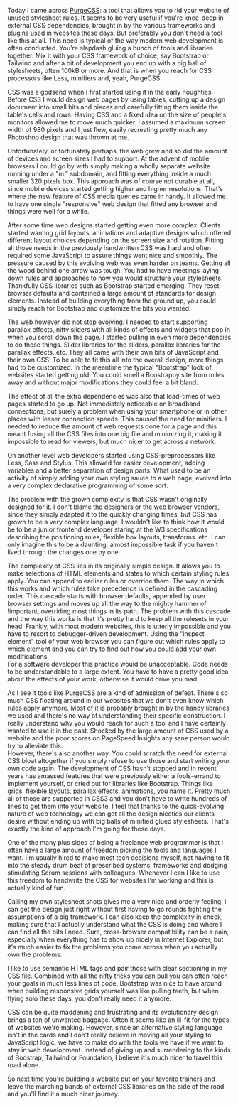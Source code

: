 <!--
title: The joy of handwriting CSS
categories: web_development, english
-->
Today I came across [PurgeCSS](https://purgecss.com/): a tool that allows you
to rid your website of unused stylesheet rules. It seems to be very useful if
you're knee-deep in external CSS dependencies, brought in by the various
frameworks and plugins used in websites these days. But preferably you don't
need a tool like this at all. This need is typical of the way modern web
development is often conducted. You're slapdash gluing a bunch of tools and
libraries together. Mix it with your CSS framework of choice, say Bootstrap or
Tailwind and after a bit of development you end up with a big ball of
stylesheets, often 100kB or more. And that is when you reach for CSS processors
like Less, minifiers and, yeah, PurgeCSS.

CSS was a godsend when I first started using it in the early noughties. Before
CSS I would design web pages by using tables, cutting up a design document into
small bits and pieces and carefully fitting them inside the table's cells and
rows. Having CSS and a fixed idea on the size of people's monitors allowed me
to move much quicker. I assumed a maximum screen width of 980 pixels and I just
flew, easily recreating pretty much any Photoshop design that was thrown at me.

Unfortunately, or fortunately perhaps, the web grew and so did the amount of
devices and screen sizes I had to support. At the advent of mobile browsers I
could go by with simply making a wholly separate website running under a "m."
subdomain, and fitting everything inside a much smaller 320 pixels box. This
approach was of course not durable at all, since mobile devices started
getting higher and higher resolutions. That's where the new feature of CSS
media queries came in handy. It allowed me to have one single "responsive"
web design that fitted any browser and things were well for a while.

After some time web designs started getting even more complex. Clients started
wanting grid layouts, animations and adaptive designs which offered different
layout choices depending on the screen size and rotation. Fitting all those
needs in the previously handwritten CSS was hard and often required some
JavaScript to assure things went nice and smoothly. The pressure caused by this
evolving web was even harder on teams. Getting all the wood behind one arrow
was tough. You had to have meetings laying down rules and approaches to how you
would structure your stylesheets. Thankfully CSS libraries such as Bootstrap
started emerging. They reset browser defaults and contained a large amount of
standards for design elements. Instead of building everything from the ground
up, you could simply reach for Bootstrap and customize the bits you wanted.

The web however did not stop evolving. I needed to start supporting parallax
effects, nifty sliders with all kinds of effects and widgets that pop in when
you scroll down the page. I started pulling in even more dependencies to do
these things. Slider libraries for the sliders, parallax libraries for the
parallax effects..etc. They all came with their own bits of JavaScript and
their own CSS. To be able to fit this all into the overall design, more things
had to be customized. In the meantime the typical "Bootstrap" look of websites
started getting old. You could smell a Boostrappy site from miles away and
without major modifications they could feel a bit bland.

The effect of all the extra dependencies was also that load-times of web pages
started to go up. Not immediately noticeable on broadband connections, but
surely a problem when using your smartphone or in other places with lesser
connection speeds. This caused the need for minifiers. I needed to reduce the
amount of web requests done for a page and this meant fusing all the CSS files
into one big file and minimizing it, making it impossible to read for viewers,
but much nicer to get across a network.

On another level web developers started using CSS-preprocessors like Less, Sass
and Stylus. This allowed for easier development, adding variables and a better
separation of design parts. What used to be an activity of simply adding your
own styling sauce to a web page, evolved into a very complex declarative
programming of some sort.

The problem with the grown complexity is that CSS wasn't originally designed
for it. I don't blame the designers or the web browser vendors, since they
simply adapted it to the quickly changing times, but CSS has grown to be a very
complex language. I wouldn't like to think how it would be to be a junior
frontend developer staring at the W3 specifications describing the positioning
rules, flexible box layouts, transforms..etc. I can only imagine this to be a
daunting, almost impossible task if you haven't lived through the changes one
by one.

The complexity of CSS lies in its originally simple design. It allows you to
make selections of HTML elements and states to which certain styling rules
apply. You can append to earlier rules or override them. The way in which this
works and which rules take precedence is defined in the cascading order. This
cascade starts with browser defaults, appended by user browser settings and
moves up all the way to the mighty hammer of !important, overriding most things
in its path. The problem with this cascade and the way this works is that it's
pretty hard to keep all the rulesets in your head. Frankly, with most modern
websites, this is utterly impossible and you have to resort to debugger-driven
development. Using the "inspect element" tool of your web browser you can
figure out which rules apply to which element and you can try to find out how
you could add your own modifications.\
For a software developer this practice would be unacceptable. Code needs to be
understandable to a large extent.  You have to have a pretty good idea about
the effects of your work, otherwise it would drive you mad.

As I see it tools like PurgeCSS are a kind of admission of defeat. There's so
much CSS floating around in our websites that we don't even know which rules
apply anymore. Most of it is probably brought in by the handy libraries we used
and there's no way of understanding their specific construction. I really
understand why you would reach for such a tool and I have certainly wanted to
use it in the past. Shocked by the large amount of CSS used by a website and
the poor scores on PageSpeed Insights any sane person would try to alleviate
this.\
However, there's also another way. You could scratch the need for
external CSS bloat altogether if you simply refuse to use those and start
writing your own code again. The development of CSS hasn't stopped and in
recent years has amassed features that were previously either a fools-errand
to implement yourself, or cried out for libraries like Bootstrap. Things like
grids, flexible layouts, parallax effects, animations, you name it. Pretty much
all of those are supported in CSS3 and you don't have to write hundreds of
lines to get them into your website. I feel that thanks to the quick-evolving
nature of web technology we can get all the design niceties our clients desire
without ending up with big balls of minified glued stylesheets. That's exactly
the kind of approach I'm going for these days.

One of the many plus sides of being a freelance web programmer is that I often
have a large amount of freedom picking the tools and languages I want. I'm
usually hired to make most tech decisions myself, not having to fit into the
steady drum beat of prescribed systems, frameworks and dodging stimulating
Scrum sessions with colleagues. Whenever I can I like to use this freedom to
handwrite the CSS for websites I'm working and this is actually kind of fun.

Calling my own stylesheet shots gives me a very nice and orderly feeling. I can
get the design just right without first having to go rounds fighting the
assumptions of a big framework. I can also keep the complexity in check, making
sure that I actually understand what the CSS is doing and where I can find all
the bits I need. Sure, cross-browser compatibility can be a pain, especially
when everything has to show up nicely in Internet Explorer, but it's much
easier to fix the problems you come across when you actually own the problems.

I like to use semantic HTML tags and pair those with clear sectioning in my CSS
file. Combined with all the nifty tricks you can pull you can often reach your
goals in much less lines of code. Bootstrap was nice to have around when
building responsive grids yourself was like pulling teeth, but when flying
solo these days, you don't really need it anymore. 

CSS can be quite maddening and frustrating and its evolutionary design brings
a ton of unwanted baggage. Often it seems like an ill-fit for the types of
websites we're making. However, since an alternative styling language isn't in
the cards and I don't really believe in moving all your styling to JavaScript
logic, we have to make do with the tools we have if we want to stay in web
development.  Instead of giving up and surrendering to the kinds of Boostrap,
Tailwind or Foundation, I believe it's much nicer to travel this road alone.

So next time you're building a website put on your favorite trainers and leave
the marching bands of external CSS libraries on the side of the road and you'll
find it a much nicer journey.
